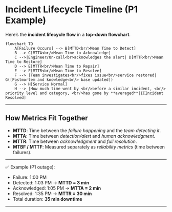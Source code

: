# Incident Lifecycle Timeline (P1 Example)

Here’s the **incident lifecycle flow** in a **top-down flowchart**.

```mermaid
flowchart TD
    A[Failure Occurs] --> B[MTTD<br/>Mean Time to Detect]
    B --> C[MTTA<br/>Mean Time to Acknowledge]
    C -->|Engineer/On-call<br>acknowledges the alert| D[MTTR<br/>Mean Time to Restore]
    D --> E[MTTR<br/>Mean Time to Repair]
    E --> F[MTTR<br/>Mean Time to Resolve]
    F --> |Team investigates<br/>fixes issue<br/>service restored| G([Postmortem and knowledge<br/> base updated])
    G --> H[Service Normal]
    H --> |How much time went by <br/>before a similar incident, <br/> priority level and category, <br/>has gone by **averaged**|I[Incident Resolved]

```
---

## How Metrics Fit Together

* **MTTD**: Time between the *failure happening* and the *team detecting it*.
* **MTTA**: Time between *detection/alert* and *human acknowledgment*.
* **MTTR**: Time between *acknowledgment* and *full resolution*.
* **MTBF / MTTF**: Measured separately as *reliability metrics* (time between failures).

---

✅ Example (P1 outage):

* Failure: 1:00 PM
* Detected: 1:03 PM → **MTTD = 3 min**
* Acknowledged: 1:05 PM → **MTTA = 2 min**
* Resolved: 1:35 PM → **MTTR = 30 min**
* Total duration: **35 min downtime**

---
